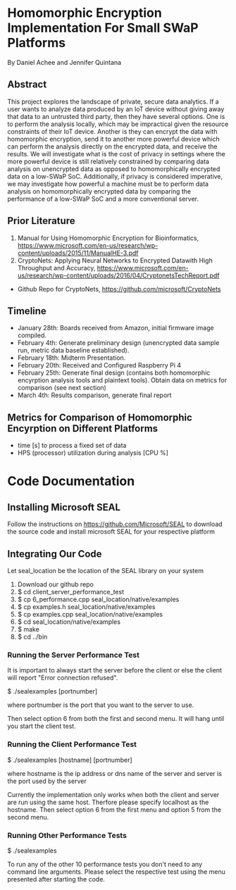 # Homomorphic Encryption Implementation For Small SWaP Platforms
By Daniel Achee and Jennifer Quintana

## Abstract

This project explores the landscape of private, secure data analytics. If a user wants to analyze data produced by an IoT device without giving away that data to an untrusted third party, then they have several options. One is to perform the analysis locally, which may be impractical given the resource constraints of their IoT device. Another is they can encrypt the data with homomorphic encryption, send it to another more powerful device which can perform the analysis directly on the encrypted data, and receive the results. We will investigate what is the cost of privacy in settings where the more powerful device is still relatively constrained by comparing data analysis on unencrypted data as opposed to homomorphically encrypted data on a low-SWaP SoC. Additionally, if privacy is considered imperative, we may investigate how powerful a machine must be to perform data analysis on homomorphically encrypted data by comparing the performance of a low-SWaP SoC and a more conventional server.

## Prior Literature
1. Manual for Using Homomorphic Encryption for Bioinformatics, https://www.microsoft.com/en-us/research/wp-content/uploads/2015/11/ManualHE-3.pdf
2. CryptoNets: Applying Neural Networks to Encrypted Datawith High Throughput and Accuracy, https://www.microsoft.com/en-us/research/wp-content/uploads/2016/04/CryptonetsTechReport.pdf
- Github Repo for CryptoNets, https://github.com/microsoft/CryptoNets

## Timeline
- January 28th: Boards received from Amazon, initial firmware image compiled.
- February 4th: Generate preliminary design (unencrypted data sample run, metric data baseline established).
- February 18th: Midterm Presentation.
- February 20th: Received and Configured Raspberry Pi 4
- February 25th: Generate final design (contains both homomorphic encyrption analysis tools and plaintext tools). Obtain data on metrics for comparison (see next section)
- March 4th: Results comparison, generate final report

## Metrics for Comparison of Homomorphic Encyrption on Different Platforms
- time [s] to process a fixed set of data
- HPS (processor) utilization during analysis [CPU %]

# Code Documentation

## Installing Microsoft SEAL
Follow the instructions on https://github.com/Microsoft/SEAL to download the source code and install microsoft SEAL for your respective platform

## Integrating Our Code
Let seal_location be the location of the SEAL library on your system
1. Download our github repo
2. $ cd client_server_performance_test
3. $ cp 6_performance.cpp seal_location/native/examples
4. $ cp examples.h seal_location/native/examples
5. $ cp examples.cpp seal_location/native/examples
6. $ cd seal_location/native/examples
7. $ make
8. $ cd ../bin

### Running the Server Performance Test
It is important to always start the server before the client or else the client will report "Error connection refused".

$ ./sealexamples [portnumber]

where portnumber is the port that you want to the server to use.

Then select option 6 from both the first and second menu. It will hang until you start the client test.

### Running the Client Performance Test

$ ./sealexamples [hostname] [portnumber]

where hostname is the ip address or dns name of the server and server is the port used by the server

Currently the implementation only works when both the client and server are run using the same host. Therfore please specify localhost as the hostname.
Then select option 6 from the first menu and option 5 from the second menu.

### Running Other Performance Tests

$ ./sealexamples

To run any of the other 10 performance tests you don't need to any command line arguments. Please select the respective test using the menu presented after starting the code.
